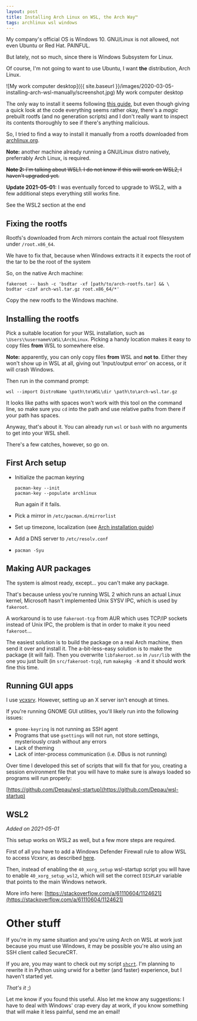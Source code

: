 ```yaml
---
layout: post
title: Installing Arch Linux on WSL, the Arch Way™️
tags: archlinux wsl windows
---
```


My company's official OS is Windows 10. GNU/Linux is not allowed, not even Ubuntu or
Red Hat. PAINFUL.

But lately, not so much, since there is Windows Subsystem for Linux.

Of course, I'm not going to want to use Ubuntu, I want **the** distribution, Arch Linux.

![My work computer desktop]({{ site.baseurl }}/images/2020-03-05-installing-arch-wsl-manually/screenshot.jpg)
My work computer desktop

The only way to install it seems following [this guide](https://github.com/yuk7/ArchWSL),
but even though giving a quick look at the code everything seems rather okay, there's
a *magic* prebuilt rootfs (and no generation scripts) and I don't really want to inspect
its contents thoroughly to see if there's anything malicious.

So, I tried to find a way to install it manually from a rootfs downloaded from
[archlinux.org](https://archlinux.org).

**Note:** another machine already running a GNU/Linux distro natively, preferrably Arch
Linux, is required.

~~**Note 2:** I'm talking about WSL1. I do not know if this will work on WSL2, I haven't
upgraded yet.~~

**Update 2021-05-01:** I was eventually forced to upgrade to WSL2, with a few additional steps everything still
works fine.

See the WSL2 section at the end

## Fixing the rootfs

Rootfs's downloaded from Arch mirrors contain the actual root filesystem under `/root.x86_64`.

We have to fix that, because when Windows extracts it it expects the root of the tar to be
the root of the system

So, on the native Arch machine:

```
fakeroot -- bash -c 'bsdtar -xf [path/to/arch-rootfs.tar] && \
bsdtar -czaf arch-wsl.tar.gz root.x86_64/*'
```

Copy the new rootfs to the Windows machine.

## Installing the rootfs

Pick a suitable location for your WSL installation, such as `\Users\%username%\WSL\ArchLinux`.
Picking a handy location makes it easy to copy files **from** WSL to somewhere else.

**Note:** apparently, you can only copy files **from** WSL and **not to**. Either they won't
show up in WSL at all, giving out 'Input/output error' on access, or it will crash Windows.

Then run in the command prompt:

```
wsl --import DistroName \path\to\WSL\dir \path\to\arch-wsl.tar.gz
```

It looks like paths with spaces won't work with this tool on the command line, so make sure you `cd`
into the path and use relative paths from there if your path has spaces.

Anyway, that's about it. You can already run `wsl` or `bash` with no arguments to get into your
WSL shell.

There's a few catches, however, so go on.

## First Arch setup

- Initialize the pacman keyring

  ```
  pacman-key --init
  pacman-key --populate archlinux
  ```
  Run again if it fails.

- Pick a mirror in `/etc/pacman.d/mirrorlist`
- Set up timezone, localization (see 
  [Arch installation guide](https://wiki.archlinux.org/index.php/installation_guide#Time_zone))
- Add a DNS server to `/etc/resolv.conf`
- `pacman -Syu`


## Making AUR packages

The system is almost ready, except... you can't make any package.

That's because unless you're running WSL 2 which runs an actual Linux kernel, Microsoft hasn't
implemented Unix SYSV IPC, which is used by `fakeroot`.

A workaround is to use `fakeroot-tcp` from AUR which uses TCP/IP sockets instead of Unix IPC,
the problem is that in order to make it you need `fakeroot`...

The easiest solution is to build the package on a real Arch machine, then send it over and
install it. The a-bit-less-easy solution is to make the package (it will fail). Then you
overwrite `libfakeroot.so` in `/usr/lib` with the one you just built (in `src/fakeroot-tcp`),
run `makepkg -R` and it should work fine this time.

## Running GUI apps

I use [vcxsrv](https://sourceforge.net/projects/vcxsrv/). However, setting up an X server isn't
enough at times.

If you're running GNOME GUI utilities, you'll likely run into the following issues:

- `gnome-keyring` is not running as SSH agent
- Programs that use `gsettings` will not run, not store settings, mysteriously crash without any
  errors
- Lack of theming
- Lack of inter-process communication (i.e. DBus is not running)

Over time I developed this set of scripts that will fix that for you, creating a session
environment file that you will have to make sure is always loaded so programs will run properly:

[https://github.com/Depau/wsl-startup](https://github.com/Depau/wsl-startup)


## WSL2

*Added on 2021-05-01*

This setup works on WSL2 as well, but a few more steps are required.

First of all you have to add a Windows Defender Firewall rule to allow WSL to access Vcxsrv, as
described [here](https://github.com/cascadium/wsl-windows-toolbar-launcher#firewall-rules).

Then, instead of enabling the `40_xorg_setup` wsl-startup script you will have to enable
`40_xorg_setup_wsl2`, which will set the correct `DISPLAY` variable that points to the
main Windows network.

More info here: [https://stackoverflow.com/a/61110604/1124621](https://stackoverflow.com/a/61110604/1124621)


# Other stuff

If you're in my same situation and you're using Arch on WSL at work just because you must use
Windows, it may be possible you're also using an SSH client called SecureCRT.

If you are, you may want to check out my script [`shcrt`](https://github.com/Depau/shcrt). I'm
planning to rewrite it in Python using urwid for a better (and faster) experience, but I haven't
started yet.


*That's it* ;)

Let me know if you found this useful. Also let me know any suggestions: I have to deal with
Windows' crap every day at work, if you know something that will make it less painful, send
me an email!


